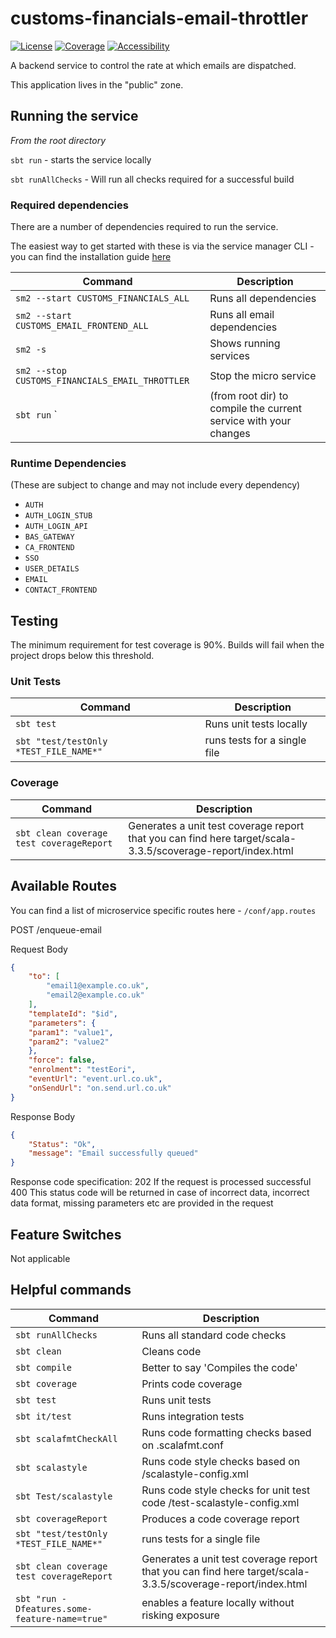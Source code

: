 
# customs-financials-email-throttler

[![License](https://img.shields.io/badge/License-Apache%202.0-blue.svg)](https://opensource.org/licenses/Apache-2.0) [![Coverage](https://img.shields.io/badge/test_coverage-90-green.svg)](/target/scala-3.3.5/scoverage-report/index.html) [![Accessibility](https://img.shields.io/badge/WCAG2.2-AA-purple.svg)](https://www.gov.uk/service-manual/helping-people-to-use-your-service/understanding-wcag)

A backend service to control the rate at which emails are dispatched.

This application lives in the "public" zone.

## Running the service

*From the root directory*

`sbt run` - starts the service locally

`sbt runAllChecks` - Will run all checks required for a successful build

### Required dependencies

There are a number of dependencies required to run the service.

The easiest way to get started with these is via the service manager CLI - you can find the installation guide [here](https://docs.tax.service.gov.uk/mdtp-handbook/documentation/developer-set-up/set-up-service-manager.html)

| Command                                         | Description                                                      |
|-------------------------------------------------|------------------------------------------------------------------|
| `sm2 --start CUSTOMS_FINANCIALS_ALL`            | Runs all dependencies                                            |
| `sm2 --start CUSTOMS_EMAIL_FRONTEND_ALL `       | Runs all email dependencies                                      |
| `sm2 -s`                                        | Shows running services                                           |
| `sm2 --stop CUSTOMS_FINANCIALS_EMAIL_THROTTLER` | Stop the micro service                                           |
| `sbt run` `                                     | (from root dir) to compile the current service with your changes |

### Runtime Dependencies
(These are subject to change and may not include every dependency)

* `AUTH`
* `AUTH_LOGIN_STUB`
* `AUTH_LOGIN_API`
* `BAS_GATEWAY`
* `CA_FRONTEND`
* `SSO`
* `USER_DETAILS`
* `EMAIL`
* `CONTACT_FRONTEND`

## Testing

The minimum requirement for test coverage is 90%. Builds will fail when the project drops below this threshold.

### Unit Tests

| Command                                | Description                  |
|----------------------------------------|------------------------------|
| `sbt test`                             | Runs unit tests locally      |
| `sbt "test/testOnly *TEST_FILE_NAME*"` | runs tests for a single file |

### Coverage

| Command                                  | Description                                                                                                 |
|------------------------------------------|-------------------------------------------------------------------------------------------------------------|
| `sbt clean coverage test coverageReport` | Generates a unit test coverage report that you can find here target/scala-3.3.5/scoverage-report/index.html |

## Available Routes

You can find a list of microservice specific routes here - `/conf/app.routes`

POST /enqueue-email

Request Body
```json 
{
    "to": [
        "email1@example.co.uk",
        "email2@example.co.uk"
    ],
    "templateId": "$id",
    "parameters": {
    "param1": "value1",
    "param2": "value2"
    },
    "force": false,
    "enrolment": "testEori",
    "eventUrl": "event.url.co.uk",
    "onSendUrl": "on.send.url.co.uk"
}
```

Response Body
```json
{
    "Status": "Ok",
    "message": "Email successfully queued"
}
```

Response code specification:
202 If the request is processed successful
400 This status code will be returned in case of incorrect data, incorrect data format, missing parameters etc are provided in the request

## Feature Switches
Not applicable

## Helpful commands

| Command                                       | Description                                                                                                 |
|-----------------------------------------------|-------------------------------------------------------------------------------------------------------------|
| `sbt runAllChecks`                            | Runs all standard code checks                                                                               |
| `sbt clean`                                   | Cleans code                                                                                                 |
| `sbt compile`                                 | Better to say 'Compiles the code'                                                                           |
| `sbt coverage`                                | Prints code coverage                                                                                        |
| `sbt test`                                    | Runs unit tests                                                                                             |
| `sbt it/test`                                 | Runs integration tests                                                                                      |
| `sbt scalafmtCheckAll`                        | Runs code formatting checks based on .scalafmt.conf                                                         |
| `sbt scalastyle`                              | Runs code style checks based on /scalastyle-config.xml                                                      |
| `sbt Test/scalastyle`                         | Runs code style checks for unit test code /test-scalastyle-config.xml                                       |
| `sbt coverageReport`                          | Produces a code coverage report                                                                             |
| `sbt "test/testOnly *TEST_FILE_NAME*"`        | runs tests for a single file                                                                                |
| `sbt clean coverage test coverageReport`      | Generates a unit test coverage report that you can find here target/scala-3.3.5/scoverage-report/index.html |
| `sbt "run -Dfeatures.some-feature-name=true"` | enables a feature locally without risking exposure                                                          |

